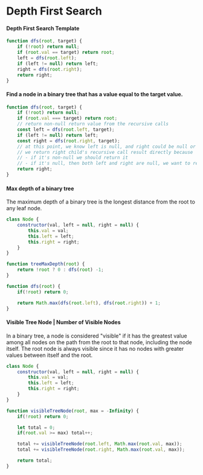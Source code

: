 # Depth First Search

#### Depth First Search Template
```js
function dfs(root, target) {
    if (!root) return null;
    if (root.val == target) return root;
    left = dfs(root.left);
    if (left != null) return left;
    right = dfs(root.right);
    return right;
}
```

#### Find a node in a binary tree that has a value equal to the target value.
```js
function dfs(root, target) {
    if (!root) return null;
    if (root.val === target) return root;
    // return non-null return value from the recursive calls
    const left = dfs(root.left, target);
    if (left != null) return left;
    const right = dfs(root.right, target);
    // at this point, we know left is null, and right could be null or non-null
    // we return right child's recursive call result directly because
    // - if it's non-null we should return it
    // - if it's null, then both left and right are null, we want to return null
    return right;
}
```

#### Max depth of a binary tree
The maximum depth of a binary tree is the longest distance from the root to any leaf node.
```js
class Node {
    constructor(val, left = null, right = null) {
        this.val = val;
        this.left = left;
        this.right = right;
    }
}

function treeMaxDepth(root) {
    return !root ? 0 : dfs(root) -1;
}

function dfs(root) {
    if(!root) return 0;

    return Math.max(dfs(root.left), dfs(root.right)) + 1;
}
```

#### Visible Tree Node | Number of Visible Nodes
In a binary tree, a node is considered "visible" if it has the greatest value among all nodes on the path from the root to that node, including the node itself. The root node is always visible since it has no nodes with greater values between itself and the root.
```js
class Node {
    constructor(val, left = null, right = null) {
        this.val = val;
        this.left = left;
        this.right = right;
    }
}

function visibleTreeNode(root, max = -Infinity) {
    if(!root) return 0;

    let total = 0;
    if(root.val >= max) total++;

    total += visibleTreeNode(root.left, Math.max(root.val, max));
    total += visibleTreeNode(root.right, Math.max(root.val, max));

    return total;
}
```
